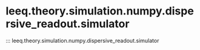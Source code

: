# leeq.theory.simulation.numpy.dispersive_readout.simulator
::: leeq.theory.simulation.numpy.dispersive_readout.simulator
